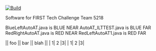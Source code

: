 [![Build](https://github.com/RobotGirls/FTC-Team-5218/actions/workflows/build.yaml/badge.svg)](https://github.com/RobotGirls/FTC-Team-5218/actions/workflows/build.yaml)

Software for FIRST Tech Challenge Team 5218


BlueLeftAutoAT.java is BLUE NEAR
AutoAT_ILTTEST.java is BLUE FAR
RedRightAutoAT.java is RED NEAR
RedLeftAutoAT1.java is RED FAR

|| foo || bar || blah ||
| 1| 2 |3|
| 1| 2 |3|
